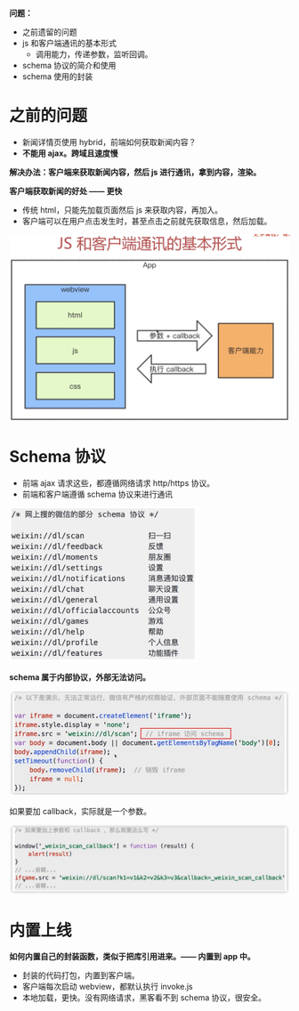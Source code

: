 **问题：**

- 之前遗留的问题
- js 和客户端通讯的基本形式
  - 调用能力，传递参数，监听回调。
- schema 协议的简介和使用
- schema 使用的封装



# 之前的问题

- 新闻详情页使用 hybrid，前端如何获取新闻内容？
- **不能用 ajax。跨域且速度慢**



**解决办法：客户端来获取新闻内容，然后 js 进行通讯，拿到内容，渲染。**

**客户端获取新闻的好处 —— 更快**

- 传统 html，只能先加载页面然后 js 来获取内容，再加入。
- 客户端可以在用户点击发生时，甚至点击之前就先获取信息，然后加载。

![image-20210120204414773](images/image-20210120204414773.png)



# Schema 协议

- 前端 ajax 请求这些，都遵循网络请求 http/https 协议。
- 前端和客户端遵循 schema 协议来进行通讯

<img src="images/image-20210120204639925.png" alt="image-20210120204639925" style="zoom: 33%;" />

**schema 属于内部协议，外部无法访问。**

![image-20210120204932327](images/image-20210120204932327.png)

如果要加 callback，实际就是一个参数。

![image-20210120205038948](images/image-20210120205038948.png)



# 内置上线

**如何内置自己的封装函数，类似于把库引用进来。—— 内置到 app 中。**

- 封装的代码打包，内置到客户端。
- 客户端每次启动 webview，都默认执行 invoke.js
- 本地加载，更快。没有网络请求，黑客看不到 schema 协议，很安全。




















